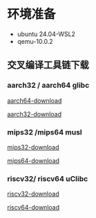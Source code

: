 # 环境准备

* ubuntu 24.04-WSL2
* qemu-10.0.2

## 交叉编译工具链下载

### aarch32 / aarch64 glibc

[aarch64-download](https://toolchains.bootlin.com/downloads/releases/toolchains/aarch64/tarballs/aarch64--glibc--stable-2018.11-1.tar.bz2)

[aarch32-download](https://toolchains.bootlin.com/downloads/releases/toolchains/armv7-eabihf/tarballs/armv7-eabihf--glibc--stable-2018.11-1.tar.bz2)

### mips32 /mips64 musl

[mips32-download](https://musl.cc/mips-linux-musl-cross.tgz)

[mips64-download](https://musl.cc/mips64-linux-musl-cross.tgz)

### riscv32/ riscv64 uClibc

[riscv32-download](https://toolchains.bootlin.com/downloads/releases/toolchains/riscv32-ilp32d/tarballs/riscv32-ilp32d--uclibc--stable-2024.05-1.tar.xz)

[riscv64-download](https://toolchains.bootlin.com/downloads/releases/toolchains/riscv64-lp64d/tarballs/riscv64-lp64d--uclibc--stable-2024.05-1.tar.xz)
